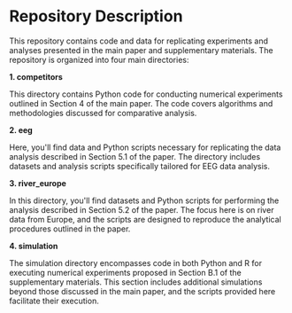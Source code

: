 # Repository Description

This repository contains code and data for replicating experiments and analyses presented in the main paper and supplementary materials. The repository is organized into four main directories:

**1. competitors**

This directory contains Python code for conducting numerical experiments outlined in Section 4 of the main paper. The code covers algorithms and methodologies discussed for comparative analysis.

**2. eeg**

Here, you'll find data and Python scripts necessary for replicating the data analysis described in Section 5.1 of the paper. The directory includes datasets and analysis scripts specifically tailored for EEG data analysis.

**3. river_europe**

In this directory, you'll find datasets and Python scripts for performing the analysis described in Section 5.2 of the paper. The focus here is on river data from Europe, and the scripts are designed to reproduce the analytical procedures outlined in the paper.

**4. simulation**

The simulation directory encompasses code in both Python and R for executing numerical experiments proposed in Section B.1 of the supplementary materials. This section includes additional simulations beyond those discussed in the main paper, and the scripts provided here facilitate their execution.
